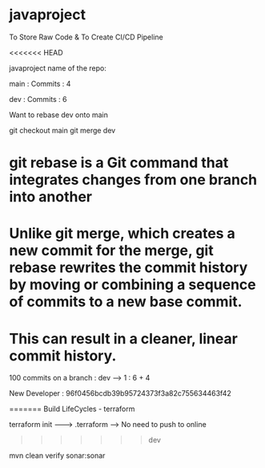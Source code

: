 # javaproject
To Store Raw Code &amp; To Create CI/CD Pipeline

<<<<<<< HEAD


javaproject name of the repo:

main :
    Commits :
        4

dev : 
    Commits :
        6 

Want to rebase dev onto main 

git checkout main 
git merge dev 

# git rebase is a Git command that integrates changes from one branch into another

# Unlike git merge, which creates a new commit for the merge, git rebase rewrites the commit history by moving or combining a sequence of commits to a new base commit. 

# This can result in a cleaner, linear commit history.

100 commits on a branch : dev --> 1 : 6 + 4  

New Developer : 96f0456bcdb39b95724373f3a82c755634463f42

=======
Build LifeCycles - terraform

terraform init ---> .terraform --> No need to push to online
>>>>>>> dev



mvn clean verify sonar:sonar 

